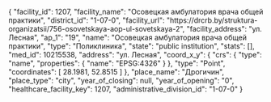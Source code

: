 {
    "facility_id": 1207,
    "facility_name": "Осовецкая амбулатория врача общей практики",
    "district_id": "1-07-0",
    "facility_url": "https:\/\/drcrb.by\/struktura-organizatsii\/756-osovetskaya-aop-ul-sovetskaya-2",
    "facility_address": "ул. Лесная",
    "ap_1": "19",
    "name": "Осовецкая амбулатория врача общей практики",
    "type": "Поликлиника",
    "state": "public institution",
    "stats": [],
    "med_id": 10215538,
    "address": "ул. Лесная",
    "coord_x_y": {
        "crs": {
            "type": "name",
            "properties": {
                "name": "EPSG:4326"
            }
        },
        "type": "Point",
        "coordinates": [
            28.1981,
            52.8515
        ]
    },
    "place_name": "Дрогичин",
    "place_type": "city",
    "year_of_closing": null,
    "year_of_opening": "0",
    "healthcare_facility_key": 1207,
    "administrative_division_id": "1-07-0"
}